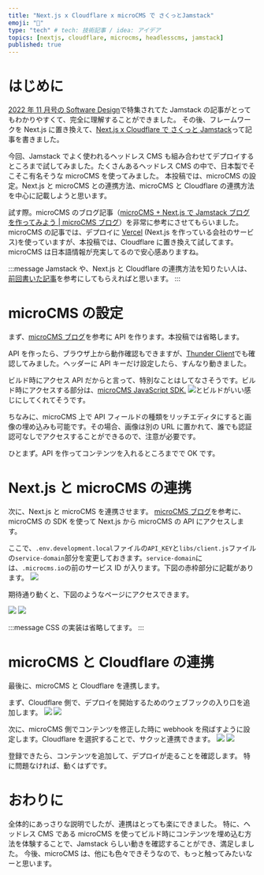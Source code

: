 ```yaml
---
title: "Next.js x Cloudflare x microCMS で さくっとJamstack"
emoji: "🍓"
type: "tech" # tech: 技術記事 / idea: アイデア
topics: [nextjs, cloudflare, microcms, headlesscms, jamstack]
published: true
---
```


# はじめに

[2022 年 11 月号の Software Design](https://gihyo.jp/magazine/SD/archive/2022/202211)で特集されてた Jamstack の記事がとってもわかりやすくて、完全に理解することができました。
その後、フレームワークを Next.js に置き換えて、[Next.js x Cloudflare で さくっと Jamstack](https://zenn.dev/optimisuke/articles/e31e78207f04be)って記事を書きました。

今回、Jamstack でよく使われるヘッドレス CMS も組み合わせてデプロイするところまで試してみました。たくさんあるヘッドレス CMS の中で、日本製でそこそこ有名そうな microCMS を使ってみました。
本投稿では、microCMS の設定。Next.js と microCMS との連携方法、microCMS と Cloudflare の連携方法を中心に記載しようと思います。

試す際。microCMS のブログ記事（[microCMS + Next.js で Jamstack ブログを作ってみよう | microCMS ブログ](https://blog.microcms.io/microcms-next-jamstack-blog/)）を非常に参考にさせてもらいました。microCMS の記事では、デプロイに [Vercel](https://vercel.com/) (Next.js を作っている会社のサービス)を使っていますが、本投稿では、Cloudflare に置き換えて試してます。microCMS は日本語情報が充実してるので安心感ありますね。

:::message
Jamstack や、Next.js と Cloudflare の連携方法を知りたい人は、[前回書いた記事](https://zenn.dev/optimisuke/articles/e31e78207f04be)を参考にしてもらえればと思います。
:::

# microCMS の設定

まず、[microCMS ブログ](https://blog.microcms.io/microcms-next-jamstack-blog/)を参考に API を作ります。本投稿では省略します。

API を作ったら、ブラウザ上から動作確認もできますが、[Thunder Client](https://www.thunderclient.com/)でも確認してみました。ヘッダーに API キーだけ設定したら、すんなり動きました。

ビルド時にアクセス API だからと言って、特別なことはしてなさそうです。ビルド時にアクセスする部分は、[microCMS JavaScript SDK.](https://github.com/microcmsio/microcms-js-sdk)
![](/images/2022-10-23-22-56-06.png)とビルドがいい感じにしてくれてそうです。

ちなみに、microCMS 上で API フィールドの種類をリッチエディタにすると画像の埋め込みも可能です。その場合、画像は別の URL に置かれて、誰でも認証認可なしでアクセスすることができるので、注意が必要です。

ひとまず。API を作ってコンテンツを入れるところまでで OK です。

# Next.js と microCMS の連携

次に、Next.js と microCMS を連携させます。
[microCMS ブログ](https://blog.microcms.io/microcms-next-jamstack-blog/)を参考に、microCMS の SDK を使って Next.js から microCMS の API にアクセスします。

ここで、`.env.development.local`ファイルの`API_KEY`と`libs/client.js`ファイルの`service-domain`部分を変更しておきます。`service-domain`には、`.microcms.io`の前のサービス ID が入ります。下図の赤枠部分に記載があります。
![](/images/2022-10-23-23-26-16.png)

期待通り動くと、下図のようなページにアクセスできます。

![](/images/2022-10-23-23-28-01.png)
![](/images/2022-10-23-22-57-16.png)

:::message
CSS の実装は省略してます。
:::

# microCMS と Cloudflare の連携

最後に、microCMS と Cloudflare を連携します。

まず、Cloudflare 側で、デプロイを開始するためのウェブフックの入り口を追加します。
![](/images/2022-10-23-23-02-14.png)
![](/images/2022-10-23-23-02-27.png)

次に、microCMS 側でコンテンツを修正した時に webhook を飛ばすように設定します。Cloudflare を選択することで、サクッと連携できます。
![](/images/2022-10-23-23-02-37.png)
![](/images/2022-10-23-23-02-47.png)

登録できたら、コンテンツを追加して、デプロイが走ることを確認します。
特に問題なければ、動くはずです。

# おわりに

全体的にあっさりな説明でしたが、連携はとっても楽にできました。
特に、ヘッドレス CMS である microCMS を使ってビルド時にコンテンツを埋め込む方法を体験することで、Jamstack らしい動きを確認することができ、満足しました。
今後、microCMS は、他にも色々できそうなので、もっと触ってみたいなーと思います。
